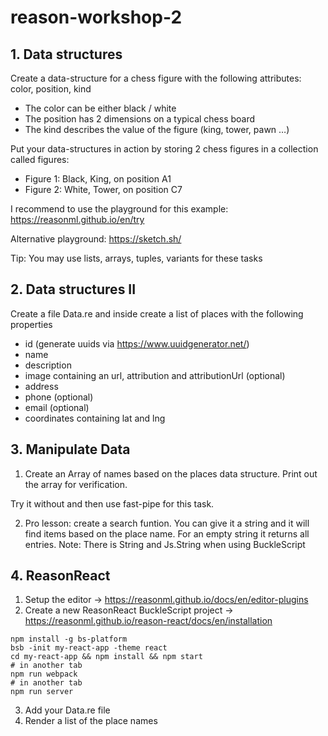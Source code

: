 # reason-workshop-2

## 1. Data structures

Create a data-structure for a chess figure with the following attributes: color, position, kind

- The color can be either black / white
- The position has 2 dimensions on a typical chess board
- The kind describes the value of the figure (king, tower, pawn …)

Put your data-structures in action by storing 2 chess figures in a collection called figures:

- Figure 1: Black, King, on position A1
- Figure 2: White, Tower, on position C7

I recommend to use the playground for this example: https://reasonml.github.io/en/try

Alternative playground: https://sketch.sh/

Tip: You may use lists, arrays, tuples, variants for these tasks

## 2. Data structures II

Create a file Data.re and inside create a list of places with the following properties

- id (generate uuids via https://www.uuidgenerator.net/)
- name
- description
- image containing an url, attribution and attributionUrl (optional)
- address
- phone (optional)
- email (optional)
- coordinates containing lat and lng

## 3. Manipulate Data

1. Create an Array of names based on the places data structure. Print out the array for verification.

Try it without and then use fast-pipe for this task.

2. Pro lesson: create a search funtion. You can give it a string and it will find items based on the place name. For an empty string it returns all entries. Note: There is String and Js.String when using BuckleScript

## 4. ReasonReact

1. Setup the editor -> https://reasonml.github.io/docs/en/editor-plugins
2. Create a new ReasonReact BuckleScript project -> https://reasonml.github.io/reason-react/docs/en/installation

```
npm install -g bs-platform
bsb -init my-react-app -theme react
cd my-react-app && npm install && npm start
# in another tab
npm run webpack
# in another tab
npm run server
```

3. Add your Data.re file
4. Render a list of the place names
